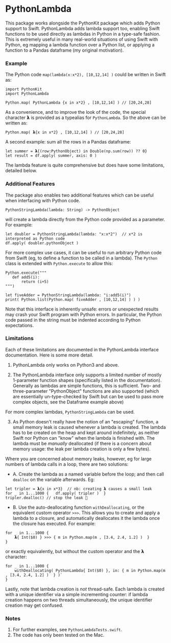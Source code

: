 # PythonLambda

This package works alongside the PythonKit package which adds Python support to Swift.  PythonLambda adds lambda support too, enabling Swift functions to be used directly as lambdas in Python in a type-safe fashion.  This is extremely useful in many real-world situations of using Swift with Python, eg mapping a lambda function over a Python list, or applying a function to a Pandas dataframe (my original motivation).

### Example
The Python code `map(lambda(x:x*2), [10,12,14] )`  could be written in Swift as:

```
import PythonKit
import PythonLambda

Python.map( PythonLambda {x in x*2} , [10,12,14] ) // [20,24,28]
```

As a convenience, and to improve the look of the code, the special character 𝝺 is provided as a typealias for `PythonLambda`. So the above can be written as:

```
Python.map( 𝝺{x in x*2} , [10,12,14] ) // [20,24,28]
````


A second example: sum all the rows in a Pandas dataframe:
```
let summer = 𝝺{(row:PythonObject) in Double(np.sum(row)) ?? 0}
let result = df.apply( summer, axis: 0 )
```

The lambda feature is quite comprehensive but does have some limitations, detailed below.

### Additional Features
The package also enables two additional features which can be useful when interfacing with Python code.

```
PythonStringLambda(lambda: String) -> PythonObject
```

will create a lambda directly from the Python code provided as a parameter. For example:

```
let doubler = PythonStringLambda(lambda: "x:x*2")  // x*2 is interpreted as Python code
df.apply( doubler.pythonObject )
```

For more complex use cases, it can be useful to run arbitrary Python code from Swift (eg, to define a function to be called in a lambda). The `Python` class is extended with `Python.execute` to allow this:

```
Python.execute("""
   def add5(i):
       return (i+5)
""")

let fiveAdder = PythonStringLambda(lambda: "i:add5(i)")
print( Python.list(Python.map( fiveAdder , [10,12,14] ) ) )
```

Note that this interface is inherently unsafe: errors or unexpected results may crash your Swift program with Python errors. In particular, the Python code passed in the string must be indented according to Python expectations.

### Limitations
Each of these limitations are documented in the PythonLambda interface documentation.  Here is some more detail.

1. PythonLambda only works on Python3 and above.

2. The PythonLambda interface only supports a limited number of mostly 1-parameter function shapes (specifically listed in the documentation). Generally as lambdas are simple functions, this is sufficient.  Two- and three-parameter "PythonObject" functions are also supported (which are essentially un-type-checked by Swift but can be used to pass more complex objects, see the Dataframe example above)

For more complex lambdas, `PythonStringLambda` can be used.


3. As Python doesn't really have the notion of an "escaping" function, a small memory leak is caused whenever a lambda is created. The lambda has to be created on the heap and kept around indefinitely, as neither Swift nor Python can "know" when the lambda is finished with. The lambda  must be _manually_ deallocated (if there is a concern about memory usage: the leak per lambda creation is only a few bytes).

Where you are concerned about memory leaks, however, eg for large numbers of lambda calls in a loop, there are two solutions:

- A. Create the lambda as a named variable before the loop; and then call `dealloc` on the variable afterwards. Eg:

```
let tripler = 𝝺{x in x*3}  // nb: creating 𝝺 causes a small leak
for _ in 1...1000 {   df.apply( tripler )  }
tripler.dealloc() // stop the leak 🚰
```

- B. Use the auto-deallocating function `withDeallocating`, or the equivalent custom operator `>>>`. This allows you to create and apply a lambda to a closure, and automatically deallocates it the lambda once the closure has executed. For example:

```
for _ in 1...1000 {
    𝝺{ Int($0) } >>> { m in Python.map(m , [3.4, 2.4, 1.2] )  }
}
```

or exactly equivalently, but without the custom operator and the 𝝺 character:

```
for _ in 1...1000 {
    withDeallocating( PythonLambda{ Int($0) }, in: { m in Python.map(m , [3.4, 2.4, 1.2] )  } )`
}
```

Lastly, note that lambda creation is _not_ thread-safe.  Each lambda is created with a unique identifier via a simple incrementing counter: if lambda creation happens on two threads simultaneously, the unique identifier creation may get confused.



### Notes
1. For further examples, see `PythonLambdaTests.swift`.
2. The code has only been tested on the Mac. 
